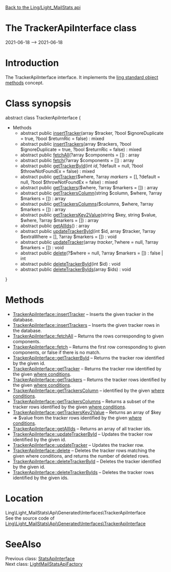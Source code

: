 [Back to the Ling/Light_MailStats api](https://github.com/lingtalfi/Light_MailStats/blob/master/doc/api/Ling/Light_MailStats.md)



The TrackerApiInterface class
================
2021-06-18 --> 2021-06-18






Introduction
============

The TrackerApiInterface interface.
It implements the [ling standard object methods](https://github.com/lingtalfi/Light_BreezeGenerator/blob/master/doc/pages/ling-standard-object-methods.md) concept.



Class synopsis
==============


abstract class <span class="pl-k">TrackerApiInterface</span>  {

- Methods
    - abstract public [insertTracker](https://github.com/lingtalfi/Light_MailStats/blob/master/doc/api/Ling/Light_MailStats/Api/Generated/Interfaces/TrackerApiInterface/insertTracker.md)(array $tracker, ?bool $ignoreDuplicate = true, ?bool $returnRic = false) : mixed
    - abstract public [insertTrackers](https://github.com/lingtalfi/Light_MailStats/blob/master/doc/api/Ling/Light_MailStats/Api/Generated/Interfaces/TrackerApiInterface/insertTrackers.md)(array $trackers, ?bool $ignoreDuplicate = true, ?bool $returnRic = false) : mixed
    - abstract public [fetchAll](https://github.com/lingtalfi/Light_MailStats/blob/master/doc/api/Ling/Light_MailStats/Api/Generated/Interfaces/TrackerApiInterface/fetchAll.md)(?array $components = []) : array
    - abstract public [fetch](https://github.com/lingtalfi/Light_MailStats/blob/master/doc/api/Ling/Light_MailStats/Api/Generated/Interfaces/TrackerApiInterface/fetch.md)(?array $components = []) : array
    - abstract public [getTrackerById](https://github.com/lingtalfi/Light_MailStats/blob/master/doc/api/Ling/Light_MailStats/Api/Generated/Interfaces/TrackerApiInterface/getTrackerById.md)(int $id, ?$default = null, ?bool $throwNotFoundEx = false) : mixed
    - abstract public [getTracker](https://github.com/lingtalfi/Light_MailStats/blob/master/doc/api/Ling/Light_MailStats/Api/Generated/Interfaces/TrackerApiInterface/getTracker.md)($where, ?array $markers = [], ?$default = null, ?bool $throwNotFoundEx = false) : mixed
    - abstract public [getTrackers](https://github.com/lingtalfi/Light_MailStats/blob/master/doc/api/Ling/Light_MailStats/Api/Generated/Interfaces/TrackerApiInterface/getTrackers.md)($where, ?array $markers = []) : array
    - abstract public [getTrackersColumn](https://github.com/lingtalfi/Light_MailStats/blob/master/doc/api/Ling/Light_MailStats/Api/Generated/Interfaces/TrackerApiInterface/getTrackersColumn.md)(string $column, $where, ?array $markers = []) : array
    - abstract public [getTrackersColumns](https://github.com/lingtalfi/Light_MailStats/blob/master/doc/api/Ling/Light_MailStats/Api/Generated/Interfaces/TrackerApiInterface/getTrackersColumns.md)($columns, $where, ?array $markers = []) : array
    - abstract public [getTrackersKey2Value](https://github.com/lingtalfi/Light_MailStats/blob/master/doc/api/Ling/Light_MailStats/Api/Generated/Interfaces/TrackerApiInterface/getTrackersKey2Value.md)(string $key, string $value, $where, ?array $markers = []) : array
    - abstract public [getAllIds](https://github.com/lingtalfi/Light_MailStats/blob/master/doc/api/Ling/Light_MailStats/Api/Generated/Interfaces/TrackerApiInterface/getAllIds.md)() : array
    - abstract public [updateTrackerById](https://github.com/lingtalfi/Light_MailStats/blob/master/doc/api/Ling/Light_MailStats/Api/Generated/Interfaces/TrackerApiInterface/updateTrackerById.md)(int $id, array $tracker, ?array $extraWhere = [], ?array $markers = []) : void
    - abstract public [updateTracker](https://github.com/lingtalfi/Light_MailStats/blob/master/doc/api/Ling/Light_MailStats/Api/Generated/Interfaces/TrackerApiInterface/updateTracker.md)(array $tracker, ?$where = null, ?array $markers = []) : void
    - abstract public [delete](https://github.com/lingtalfi/Light_MailStats/blob/master/doc/api/Ling/Light_MailStats/Api/Generated/Interfaces/TrackerApiInterface/delete.md)(?$where = null, ?array $markers = []) : false | int
    - abstract public [deleteTrackerById](https://github.com/lingtalfi/Light_MailStats/blob/master/doc/api/Ling/Light_MailStats/Api/Generated/Interfaces/TrackerApiInterface/deleteTrackerById.md)(int $id) : void
    - abstract public [deleteTrackerByIds](https://github.com/lingtalfi/Light_MailStats/blob/master/doc/api/Ling/Light_MailStats/Api/Generated/Interfaces/TrackerApiInterface/deleteTrackerByIds.md)(array $ids) : void

}






Methods
==============

- [TrackerApiInterface::insertTracker](https://github.com/lingtalfi/Light_MailStats/blob/master/doc/api/Ling/Light_MailStats/Api/Generated/Interfaces/TrackerApiInterface/insertTracker.md) &ndash; Inserts the given tracker in the database.
- [TrackerApiInterface::insertTrackers](https://github.com/lingtalfi/Light_MailStats/blob/master/doc/api/Ling/Light_MailStats/Api/Generated/Interfaces/TrackerApiInterface/insertTrackers.md) &ndash; Inserts the given tracker rows in the database.
- [TrackerApiInterface::fetchAll](https://github.com/lingtalfi/Light_MailStats/blob/master/doc/api/Ling/Light_MailStats/Api/Generated/Interfaces/TrackerApiInterface/fetchAll.md) &ndash; Returns the rows corresponding to given components.
- [TrackerApiInterface::fetch](https://github.com/lingtalfi/Light_MailStats/blob/master/doc/api/Ling/Light_MailStats/Api/Generated/Interfaces/TrackerApiInterface/fetch.md) &ndash; Returns the first row corresponding to given components, or false if there is no match.
- [TrackerApiInterface::getTrackerById](https://github.com/lingtalfi/Light_MailStats/blob/master/doc/api/Ling/Light_MailStats/Api/Generated/Interfaces/TrackerApiInterface/getTrackerById.md) &ndash; Returns the tracker row identified by the given id.
- [TrackerApiInterface::getTracker](https://github.com/lingtalfi/Light_MailStats/blob/master/doc/api/Ling/Light_MailStats/Api/Generated/Interfaces/TrackerApiInterface/getTracker.md) &ndash; Returns the tracker row identified by the given [where conditions](https://github.com/lingtalfi/SimplePdoWrapper#the-where-conditions).
- [TrackerApiInterface::getTrackers](https://github.com/lingtalfi/Light_MailStats/blob/master/doc/api/Ling/Light_MailStats/Api/Generated/Interfaces/TrackerApiInterface/getTrackers.md) &ndash; Returns the tracker rows identified by the given [where conditions](https://github.com/lingtalfi/SimplePdoWrapper#the-where-conditions).
- [TrackerApiInterface::getTrackersColumn](https://github.com/lingtalfi/Light_MailStats/blob/master/doc/api/Ling/Light_MailStats/Api/Generated/Interfaces/TrackerApiInterface/getTrackersColumn.md) &ndash; identified by the given [where conditions](https://github.com/lingtalfi/SimplePdoWrapper#the-where-conditions).
- [TrackerApiInterface::getTrackersColumns](https://github.com/lingtalfi/Light_MailStats/blob/master/doc/api/Ling/Light_MailStats/Api/Generated/Interfaces/TrackerApiInterface/getTrackersColumns.md) &ndash; Returns a subset of the tracker rows identified by the given [where conditions](https://github.com/lingtalfi/SimplePdoWrapper#the-where-conditions).
- [TrackerApiInterface::getTrackersKey2Value](https://github.com/lingtalfi/Light_MailStats/blob/master/doc/api/Ling/Light_MailStats/Api/Generated/Interfaces/TrackerApiInterface/getTrackersKey2Value.md) &ndash; Returns an array of $key => $value from the tracker rows identified by the given [where conditions](https://github.com/lingtalfi/SimplePdoWrapper#the-where-conditions).
- [TrackerApiInterface::getAllIds](https://github.com/lingtalfi/Light_MailStats/blob/master/doc/api/Ling/Light_MailStats/Api/Generated/Interfaces/TrackerApiInterface/getAllIds.md) &ndash; Returns an array of all tracker ids.
- [TrackerApiInterface::updateTrackerById](https://github.com/lingtalfi/Light_MailStats/blob/master/doc/api/Ling/Light_MailStats/Api/Generated/Interfaces/TrackerApiInterface/updateTrackerById.md) &ndash; Updates the tracker row identified by the given id.
- [TrackerApiInterface::updateTracker](https://github.com/lingtalfi/Light_MailStats/blob/master/doc/api/Ling/Light_MailStats/Api/Generated/Interfaces/TrackerApiInterface/updateTracker.md) &ndash; Updates the tracker row.
- [TrackerApiInterface::delete](https://github.com/lingtalfi/Light_MailStats/blob/master/doc/api/Ling/Light_MailStats/Api/Generated/Interfaces/TrackerApiInterface/delete.md) &ndash; Deletes the tracker rows matching the given where conditions, and returns the number of deleted rows.
- [TrackerApiInterface::deleteTrackerById](https://github.com/lingtalfi/Light_MailStats/blob/master/doc/api/Ling/Light_MailStats/Api/Generated/Interfaces/TrackerApiInterface/deleteTrackerById.md) &ndash; Deletes the tracker identified by the given id.
- [TrackerApiInterface::deleteTrackerByIds](https://github.com/lingtalfi/Light_MailStats/blob/master/doc/api/Ling/Light_MailStats/Api/Generated/Interfaces/TrackerApiInterface/deleteTrackerByIds.md) &ndash; Deletes the tracker rows identified by the given ids.





Location
=============
Ling\Light_MailStats\Api\Generated\Interfaces\TrackerApiInterface<br>
See the source code of [Ling\Light_MailStats\Api\Generated\Interfaces\TrackerApiInterface](https://github.com/lingtalfi/Light_MailStats/blob/master/Api/Generated/Interfaces/TrackerApiInterface.php)



SeeAlso
==============
Previous class: [StatsApiInterface](https://github.com/lingtalfi/Light_MailStats/blob/master/doc/api/Ling/Light_MailStats/Api/Generated/Interfaces/StatsApiInterface.md)<br>Next class: [LightMailStatsApiFactory](https://github.com/lingtalfi/Light_MailStats/blob/master/doc/api/Ling/Light_MailStats/Api/Generated/LightMailStatsApiFactory.md)<br>
